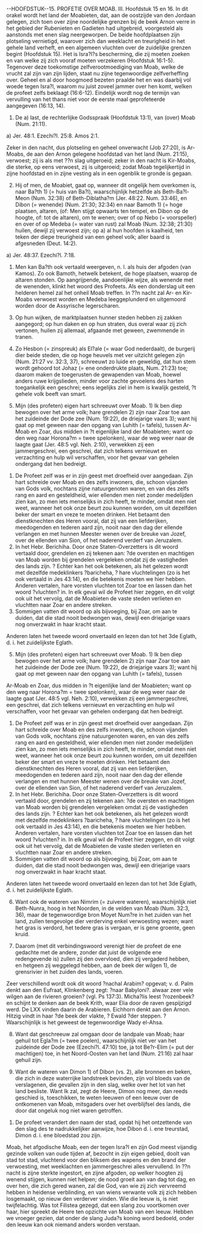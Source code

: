 --HOOFDSTUK--15. PROFETIE OVER MOAB.
III. Hoofdstuk 15 en 16. In dit orakel wordt het land der Moabieten, dat, aan de oostzijde van den Jordaan gelegen, zich toen over zijne noordelijke grenzen bij de beek Arnon verre in het gebied der Rubenieten en Gadieten had uitgebreid, voorgesteld als aanstonds met enen slag neergeworpen.   De   beide   hoofdplaatsen  zijn  plotseling   vernietigd,   waarover   zich  dan weeklacht  en  treurigheid  in  het  gehele  land  verheft,  en  een  algemeen  vluchten  over  de zuidelijke grenzen begint (Hoofdstuk 15). Het is Isra?l?s bescherming, die zij moeten zoeken en  van  welke  zij  zich  vooraf  moeten  verzekeren  (Hoofdstuk  16:1-5).  Tegenover  deze toekomstige zelfverootmoediging van Moab, welke de vrucht zal zijn van zijn lijden, staat nu zijne tegenwoordige zelfverheffing over. Geheel en al door hoogmoed bezeten praalde het en was daarbij vol woede tegen Isra?l, waarom nu juist zoveel jammer over hen komt, welken de profeet zelfs beklaagt (16:6-12). Eindelijk wordt nog de termijn van vervulling van het thans niet voor de eerste maal geprofeteerde aangegeven (16:13, 14).

1. De a) last, de rechterlijke Godsspraak (Hoofdstuk 13:1), van (over) Moab (Num. 21:11).

a) Jer. 48:1. Ezechi?l. 25:8. Amos 2:1.

Zeker in den nacht, dus plotseling en geheel onverwacht (Job 27:20), is Ar-Moabs, de aan den Arnon gelegene hoofdstad van  het  land  (Num.  21:15),  verwoest; zij is als met  ??n slag uitgeroeid; zeker in den nacht is Kir-Moabs, die sterke, op eens verwoest, zij is uitgeroeid; zodat Moab tegelijkertijd in zijne hoofdstad en in zijne vesting als in een ogenblik te gronde is gegaan.

2. Hij of men, de Moabiet, gaat op, wanneer dit ongelijk hem overkomen is, naar Ba?th 1) (= huis	van	Ba?l),	waarschijnlijk	hetzelfde	als	Beth-Ba?l-Meon	(Num.	32:38)	of Beth-Diblatha?m (Jer. 48:22. Num. 33:46), en Dibon (= wenende) (Num. 21:30; 32:34) en naar Bamoth 1) (= hoge plaatsen, altaren, (of: Men stijgt opwaarts ten tempel, en Dibon op de hoogte, of: tot de altaren), om te wenen; over of op Nebo (= voorspeller) en over of op Medeba (= water van rust) zal Moab (Num. 32:38; 21:30) huilen, dewijl zij verwoest zijn; op a) al hun hoofden is kaalheid, ten teken der diepe treurigheid van een geheel volk; aller baard is afgesneden (Deut. 14:2).

a) Jer. 48:37. Ezechi?l. 7:18.

1) Men kan Ba?th ook vertaald weergeven, n. l. als huis der afgoden (van Kamos). Zo ook Bamoth, hetwelk betekent, de hoge plaatsen, waarop de altaren stonden. Op aangrijpende, aandoenlijke wijze, als wenende met de wenenden, klinkt het woord des Profeets. Als een donderslag uit  een  helderen hemel zal het  onheil Moab treffen.  In ??n nacht  zal Ar-  en Kir-Moabs  verwoest  worden  en  Medeba  leeggeplunderd  en  uitgemoord  worden  door  de Assyrische legerscharen.

3. Op hun wijken, de marktplaatsen hunner steden hebben zij zakken aangegord; op hun daken en op hun straten, dus overal waar zij zich vertonen, huilen zij allemaal, afgaande met geween, zwemmende in tranen.

4. Zo Hesbon (= zinspreuk) als El?ale (= waar God nederdaalt), de burgerij dier beide steden, die op hoge heuvels met ver uitzicht gelegen zijn (Num. 21:27 vv. 32:3, 37), schreeuwt zo luide en geweldig, dat hun stem wordt gehoord tot Johaz (= ene onderdrukte plaats, Num. 21:23) toe; daarom maken de toegerusten de gewapenden van Moab, hoewel anders ruwe krijgslieden,  minder  voor  zachte  gevoelens  des  harten  toegankelijk  een  geschrei;  eens iegelijks ziel in hem is kwalijk gesteld, ?t gehele volk beeft van smart.

5. Mijn (des profeten) eigen hart schreeuwt over Moab. 1) Ik ben diep bewogen over het arme volk; hare grendelen 2) zijn naar Zoar toe aan het zuideinde der Dode zee (Num. 19:22), de driejarige vaars 3); want hij gaat op met geween naar den opgang van Luhith (= tafels), tussen Ar-Moab en Zoar, dus midden in ?t eigenlijke land der Moabieten; want op den weg naar Horona?m = twee spelonken), waar de weg weer naar de laagte gaat (Jer. 48:5 vgl. Neh. 2:10), verwekken zij een jammergeschrei, een geschrei, dat zich telkens vernieuwt en verzachting en hulp wil verschaffen, voor het gevaar van gehelen ondergang dat hen bedreigt.

1) De Profeet zelf was er in zijn geest met droefheid over aangedaan. Zijn hart schreide over Moab  en  des   zelfs   inwoners,   die,   schoon  vijanden  van  Gods   volk,   nochtans   zijne natuurgenoten waren, en van des zelfs rang en aard en gesteldheid, wier ellenden men niet zonder medelijden zien kan, zo men iets menselijks in zich heeft, te minder, omdat men niet weet, wanneer het ook onze beurt zou kunnen worden, om uit dezelfden beker der smart en vreze te moeten drinken. Het betaamt den dienstknechten des Heren vooral, dat zij van een liefderijken, meedogenden en tederen aard zijn, nooit naar den dag der ellende verlangen en met hunnen Meester wenen over de breuke van Jozef, over de ellenden van Sion, of het naderend verderf van Jeruzalem.
2) In het Hebr. Berichiha. Door onze Staten-Overzetters is dit woord vertaald door, grendelen en zij tekenen aan: ?de oversten en machtigen van Moab worden bij grendelen vergeleken omdat zij de vastigheden des lands zijn. ? Echter kan het ook betekenen, als het gelezen wordt met dezelfde medeklinkers ?baricheha, ? hare vluchtelingen (zo is het ook vertaald in Jes 43:14), en die betekenis moeten we hier hebben. Anderen vertalen, hare vorsten vluchten tot Zoar toe en lassen dan het woord ?vluchten? in. In elk geval wil de Profeet hier zeggen, en dit volgt ook uit het vervolg, dat de Moabieten de vaste steden verlieten en vluchtten naar Zoar en andere streken.
3) Sommigen vatten dit woord op als bijvoeging, bij Zoar, om aan te duiden, dat die stad nooit bedwongen was, dewijl een driejarige vaars nog onverzwakt in haar kracht staat.

Anderen  laten  het  tweede  woord  onvertaald  en  lezen  dan  tot  het  3de   Eglath,  d.  i.  het zuidelijkste Eglath.

5. Mijn (des profeten) eigen hart schreeuwt over Moab. 1) Ik ben diep bewogen over het arme volk; hare grendelen 2) zijn naar Zoar toe aan het zuideinde der Dode zee (Num. 19:22), de driejarige vaars 3); want hij gaat op met geween naar den opgang van Luhith (= tafels), tussen

Ar-Moab en Zoar, dus midden in ?t eigenlijke land der Moabieten; want op den weg naar Horona?m = twee spelonken), waar de weg weer naar de laagte gaat (Jer. 48:5 vgl. Neh. 2:10), verwekken zij een jammergeschrei, een geschrei, dat zich telkens vernieuwt en verzachting en hulp wil verschaffen, voor het gevaar van gehelen ondergang dat hen bedreigt.

1) De Profeet zelf was er in zijn geest met droefheid over aangedaan. Zijn hart schreide over Moab  en   des   zelfs   inwoners,   die,   schoon  vijanden  van  Gods   volk,   nochtans   zijne natuurgenoten waren, en van des zelfs rang en aard en gesteldheid, wier ellenden men niet zonder medelijden zien kan, zo men iets menselijks in zich heeft, te minder, omdat men niet weet, wanneer het ook onze beurt zou kunnen worden, om uit dezelfden beker der smart en vreze te moeten drinken. Het betaamt den dienstknechten des Heren vooral, dat zij van een liefderijken, meedogenden en tederen aard zijn, nooit naar den dag der ellende verlangen en met hunnen Meester wenen over de breuke van Jozef, over de ellenden van Sion, of het naderend verderf van Jeruzalem.
2) In het Hebr. Berichiha. Door onze Staten-Overzetters is dit woord vertaald door, grendelen en zij tekenen aan: ?de oversten en machtigen van Moab worden bij grendelen vergeleken omdat zij de vastigheden des lands zijn. ? Echter kan het ook betekenen, als het gelezen wordt met dezelfde medeklinkers ?baricheha,  ? hare vluchtelingen (zo is het ook vertaald in Jes 43:14), en die betekenis moeten we hier hebben. Anderen vertalen, hare vorsten vluchten tot Zoar toe en lassen dan het woord ?vluchten? in. In elk geval wil de Profeet hier zeggen, en dit volgt ook uit het vervolg, dat de Moabieten de vaste steden verlieten en vluchtten naar Zoar en andere streken.
3) Sommigen vatten dit woord op als bijvoeging, bij Zoar, om aan te duiden, dat die stad nooit bedwongen was, dewijl een driejarige vaars nog onverzwakt in haar kracht staat.

Anderen  laten  het  tweede  woord  onvertaald  en  lezen  dan  tot  het  3de   Eglath,  d.  i.  het zuidelijkste Eglath.

6. Want ook de wateren van Nimrim (= zuivere wateren), waarschijnlijk niet Beth-Nunra, hoog in het Noorden, in de velden van Moab (Num. 32:3, 36), maar de tegenwoordige bron Moyet  Num?re  in  het  zuiden  van  het  land,  zullen  tengevolge  dier  verderving  enkel verwoesting wezen; want het gras is verdord, het tedere gras is vergaan, er is gene groente, geen kruid.

7. Daarom (met dit verbindingswoord verenigt hier de profeet de ene gedachte met de andere, zonder dat juist de volgende ene redengevende is) zullen zij den overvloed, dien zij vergaderd hebben, en hetgeen zij weggelegd hebben, aan de beek der wilgen 1), de grensrivier in het zuiden des lands, voeren.

Zeer verschillend wordt ook dit woord ?nachal Arabim? opgevat; v. d. Palm denkt aan den Eufraat, Klinkenberg zegt: ?naar Babyloni?. alwaar zeer vele wilgen aan de rivieren groeien? (vgl. Ps 137:3). Micha?lis leest ?rozenbeek? en schijnt te denken aan de beek Krith, waar Elia door de raven gespijzigd werd. De LXX vinden daarin de Arabieren. Eichhorn denkt aan den Arnon. Hitzig vindt in haar ?de beek der vlakte, ? Ewald ?der steppen. ?
Waarschijnlijk is het geweest de tegenwoordige Wady el-Ahsa.

8. Want dat geschreeuw zal omgaan door de landpale van Moab; haar gehuil tot Egla?m (= twee poelen), waarschijnlijk niet ver van het zuideinde der Dode zee (Ezechi?l. 47:10) toe, ja tot Be?r-Elim (= put der machtigen) toe, in het Noord-Oosten van het land (Num. 21:16) zal haar gehuil zijn.

9. Want de wateren van Dimon 1) of Dibon (vs. 2), alle bronnen en beken, die zich in deze waterrijke landstreek bevinden, zijn vol bloeds van de verslagenen, die gevallen zijn in den slag, welke over het lot van het land besliste. Want Ik zal, zegt de Heere, Dimon nog meer, dan reeds geschied is, toeschikken, te weten leeuwen of een leeuw over de ontkomenen van Moab,  mitsgaders  over  het  overblijfsel  des  lands,  die  door  dat  ongeluk  nog  niet  waren getroffen.

1) De profeet verandert den naam der stad, opdat hij het ontzettende van den slag des te nadrukkelijker aanwijze, hoe Dibon d. i. ene treurstad, Dimon d. i. ene bloedstad zou zijn.

Moab, het afgodische Moab, een der tegen Isra?l en zijn God meest vijandig gezinde volken van oude tijden af, bezocht in zijn eigen gebied, doolt van stad tot stad, vluchtend voor den bliksem des wapens en den brand der verwoesting, met weeklachten en jammergeschrei alles vervullend. In ??n nacht is zijne sterkte ingestort, en zijne afgoden, op welker hoogten zij wenend stijgen, kunnen niet helpen; de nood groeit aan van dag tot dag, en over hen, die zich gered wanen, zal die God, van wie zij zich vervreemd hebben in heidense verblinding, en van wiens verwante volk zij zich hebben losgemaakt, op nieuw den verderver vinden.
Wie die leeuw is, is niet twijfelachtig. Was tot Filistea gezegd, dat een slang zou voortkomen over haar, hier spreekt de Heere ten opzichte van Moab van een leeuw. Hebben we vroeger gezien, dat onder de slang Juda?s koning word bedoeld, onder den leeuw kan ook niemand anders worden verstaan.
